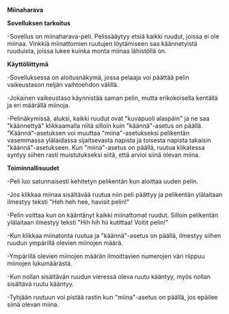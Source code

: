 **Miinaharava**

**Sovelluksen tarkoitus**

-Sovellus on miinaharava-peli. Pelissääytyy etsiä kaikki ruudut, joissa ei ole miinaa. Vinkkiä miinattomien ruutujen löytämiseen saa käännetyistä ruuduista, joissa lukee kuinka monta miinaa lähistöllä on.

**Käyttöliittymä**

-Sovelluksessa on aloitusnäkymä, jossa pelaaja voi päättää pelin vaikeustason neljän vaihtoehdon välillä.

-Jokainen vaikeustaso käynnistää saman pelin, mutta erikokoisella kentällä ja eri määrällä miinoja.

-Pelinäkymissä, aluksi, kaikki ruudut ovat "kuvapuoli alaspäin" ja ne saa "käännettyä" klikkaamalla niitä silloin kuin "käännä"-asetus on päällä. "Käännä"-asetuksen voi muuttaa "miina"-asetukseksi pelikentän vasemmassa ylälaidassa sijaitsevasta napista ja toisesta napista takaisin "käännä"-asetukseen. Kun "miina"-asetus on päällä, ruutua klikatessa syntyy siihen rasti muistutukseksi siitä, että arvioi siinä olevan miina.

**Toiminnallisuudet**

-Peli luo satunnaisesti kehitetyn pelikentän kun aloittaa uuden pelin.

-Jos klikkaa miinaa sisältävää ruutua niin peli päättyy ja pelikentän ylälaitaan ilmestyy teksti "Heh heh hee, havisit pelin!"

-Pelin voittaa kun on kääntänyt kaikki miinattomat ruudut. Silloin pelikentän ylälaitaan ilmestyy teksti "Hih hih hii kutittaa! Voitit pelin!"

-Kun klikkaa miinatonta ruutua ja "käännä"-asetus on päällä, ilmestyy siihen ruudun ympärillä olevien miinojen määrä.

-Ympärillä olevien miinojen määrän ilmoittavien numerojen väri riippuu miinojen lukumäärästä.

-Kun nollan sisältävän ruudun vieressä oleva ruutu kääntyy, myös nollan sisältävä ruutu kääntyy.

-Tyhjään ruutuun voi pistää rastin kun "miina"-asetus on päällä, jos epäilee siinä olevan miina.
